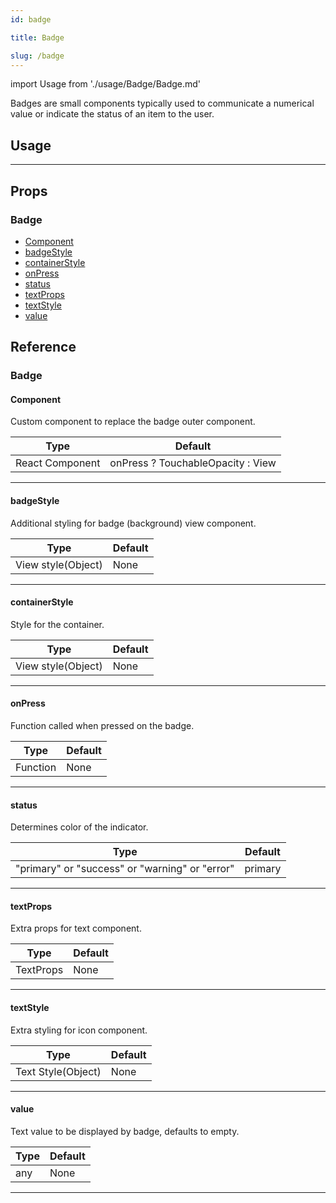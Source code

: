 ```yaml
---
id: badge

title: Badge

slug: /badge
---
```


import Usage from './usage/Badge/Badge.md'

Badges are small components typically used to communicate a numerical value or indicate the status of an item to the user.

## Usage

<Usage />

---

## Props

### Badge

- [Component](#component)
- [badgeStyle](#badgestyle)
- [containerStyle](#containerstyle)
- [onPress](#onpress)
- [status](#status)
- [textProps](#textprops)
- [textStyle](#textstyle)
- [value](#value)

## Reference

### Badge

#### Component

Custom component to replace the badge outer component.

| Type            | Default                           |
| --------------- | --------------------------------- |
| React Component | onPress ? TouchableOpacity : View |

---

#### badgeStyle

Additional styling for badge (background) view component.

| Type               | Default |
| ------------------ | ------- |
| View style(Object) | None    |

---

#### containerStyle

Style for the container.

| Type               | Default |
| ------------------ | ------- |
| View style(Object) | None    |

---

#### onPress

Function called when pressed on the badge.

| Type     | Default |
| -------- | ------- |
| Function | None    |

---

#### status

Determines color of the indicator.

| Type                                           | Default |
| ---------------------------------------------- | ------- |
| "primary" or "success" or "warning" or "error" | primary |

---

#### textProps

Extra props for text component.

| Type      | Default |
| --------- | ------- |
| TextProps | None    |

---

#### textStyle

Extra styling for icon component.

| Type               | Default |
| ------------------ | ------- |
| Text Style(Object) | None    |

---

#### value

Text value to be displayed by badge, defaults to empty.

| Type | Default |
| ---- | ------- |
| any  | None    |

---
